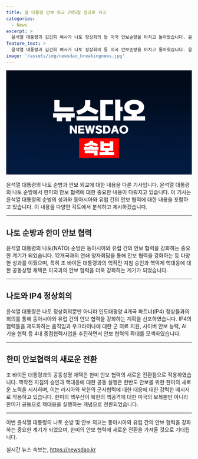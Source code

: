 ```yaml
---
title: 윤 대통령 안보 외교 2박5일 성과로 귀국
categories:
  - News
excerpt: >
  윤석열 대통령과 김건희 여사가 나토 정상회의 등 미국 안보순방을 마치고 돌아왔습니다. 윤 대통령은 안보 협력 강화를 위해 미국을 방문하며 한미일 안보협력 체계를 다지고, NCG의 핵작전 지침을 승인하는 공동성명을 채택했습니다. 이번 순방은 러시아와 북한의 군사협력을 규탄하고, 안보 및 외교에 초점을 맞춰 자유진영 국가들과의 협력을 강화하는 등 중요한 성과를 거뒀습니다. 또한, 핵우산 개념을 뛰어넘어 한미가 함께하여 핵대응을 실행하는 일체형 확장억제 시스템을 구축했습니다.
feature_text: >
  윤석열 대통령과 김건희 여사가 나토 정상회의 등 미국 안보순방을 마치고 돌아왔습니다. 윤 대통령은 안보 협력 강화를 위해 미국을 방문하며 한미일 안보협력 체계를 다지고, NCG의 핵작전 지침을 승인하는 공동성명을 채택했습니다. 이번 순방은 러시아와 북한의 군사협력을 규탄하고, 안보 및 외교에 초점을 맞춰 자유진영 국가들과의 협력을 강화하는 등 중요한 성과를 거뒀습니다. 또한, 핵우산 개념을 뛰어넘어 한미가 함께하여 핵대응을 실행하는 일체형 확장억제 시스템을 구축했습니다.
image: '/assets/img/newsdao_breakingnews.jpg'
---
```


<p><img src="/assets/img/newsdao_breakingnews.jpg" alt="cryptoinkorea 속보" /></p>

<p>윤석열 대통령의 나토 순방과 안보 외교에 대한 내용을 다룬 기사입니다. 윤석열 대통령의 나토 순방에서 한미의 안보 협력에 대한 중요한 내용이 다뤄지고 있습니다. 이 기사는 윤석열 대통령의 순방의 성과와 동아시아와 유럽 간의 안보 협력에 대한 내용을 포함하고 있습니다. 이 내용을 다양한 각도에서 분석하고 제시하겠습니다. </p>

<hr />

<h2 data-ke-size="size26">나토 순방과 한미 안보 협력</h2> 

<p>윤석열 대통령의 나토(NATO) 순방은 동아시아와 유럽 간의 안보 협력을 강화하는 중요한 계기가 되었습니다. 12개국과의 연쇄 양자회담을 통해 안보 협력을 강화하는 등 다양한 성과를 이뤘으며, 특히 조 바이든 대통령과의 핵작전 지침 승인과 핵억제 핵대응에 대한 공동성명 채택은 미국과의 안보 협력을 더욱 강화하는 계기가 되었습니다.</p>

<hr />

<h2 data-ke-size="size26">나토와 IP4 정상회의</h2> 

<p>윤석열 대통령은 나토 정상회의뿐만 아니라 인도태평양 4개국 파트너(IP4) 정상들과의 회의를 통해 동아시아와 유럽 간의 안보 협력을 강화하는 계획을 선포하였습니다. IP4의 협력틀을 제도화하는 움직임과 우크라이나에 대한 군 의료 지원, 사이버 안보 능력, AI 기술 협력 등 4대 중점협력사업을 추진하면서 안보 협력의 확대를 모색하였습니다.</p>

<hr />

<h2 data-ke-size="size26">한미 안보협력의 새로운 전환</h2> 

<p>조 바이든 대통령과의 공동성명 채택은 한미 안보 협력의 새로운 전환점으로 작용하였습니다. 핵작전 지침의 승인과 핵대응에 대한 공동 실행은 한반도 안보를 위한 한미의 새로운 노력을 시사하며, 이는 러시아와 북한의 군사협력에 대한 대응에 대한 강력한 메시지로 작용하고 있습니다. 한미의 핵우산이 북한의 핵공격에 대한 미국의 보복뿐만 아니라 한미가 공동으로 핵대응을 실행하는 개념으로 전환되었습니다.</p>

<hr />

<p>이번 윤석열 대통령의 나토 순방 및 안보 외교는 동아시아와 유럽 간의 안보 협력을 강화하는 중요한 계기가 되었으며, 한미의 안보 협력에 새로운 전환을 가져올 것으로 기대됩니다.</p>
실시간 뉴스 속보는, <a href="https://newsdao.kr" rel="dofollow">https://newsdao.kr</a>


